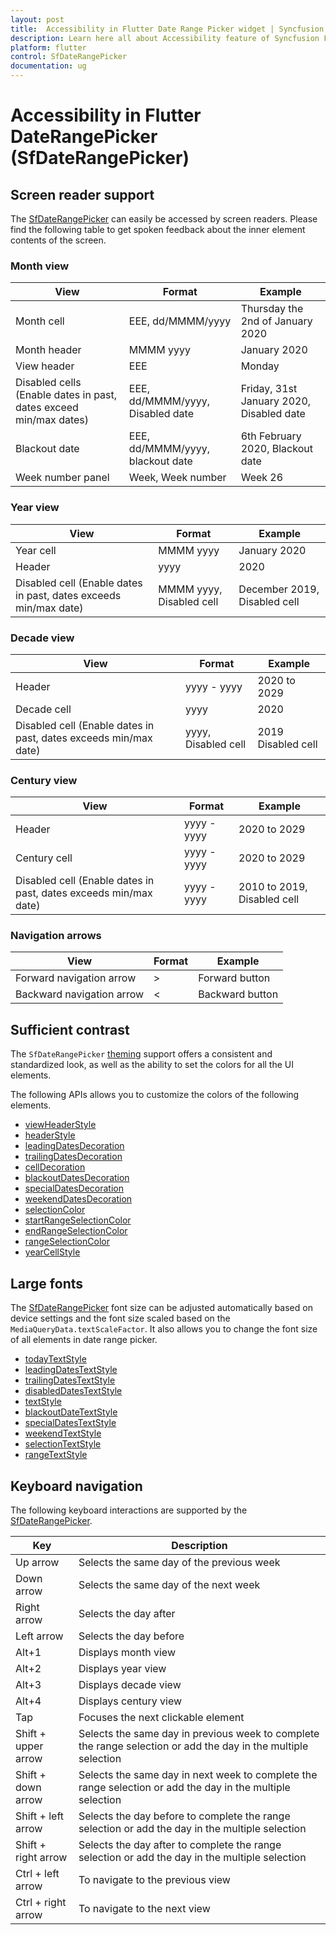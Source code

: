 ```yaml
---
layout: post
title:  Accessibility in Flutter Date Range Picker widget | Syncfusion
description: Learn here all about Accessibility feature of Syncfusion Flutter Date Range Picker (SfDateRangePicker) widget and more.
platform: flutter
control: SfDateRangePicker
documentation: ug
---
```


# Accessibility in Flutter DateRangePicker (SfDateRangePicker)

## Screen reader support
The [SfDateRangePicker](https://pub.dev/documentation/syncfusion_flutter_datepicker/latest/datepicker/SfDateRangePicker-class.html) can easily be accessed by screen readers. Please find the following table to get spoken feedback about the inner element contents of the screen.

### Month view

| View                                                              | Format                           | Example                                  |
|-------------------------------------------------------------------|----------------------------------|------------------------------------------|
| Month cell                                                        | EEE, dd/MMMM/yyyy                | Thursday the 2nd of January 2020         |
| Month header                                                      | MMMM yyyy                        | January 2020                             |
| View header                                                       | EEE                              | Monday                                   |
| Disabled cells (Enable dates in past, dates exceed min/max dates) | EEE, dd/MMMM/yyyy, Disabled date | Friday, 31st January 2020, Disabled date |
| Blackout date                                                     | EEE, dd/MMMM/yyyy, blackout date | 6th February 2020, Blackout date         |
| Week number panel                                                 | Week, Week number                | Week 26                                  |

### Year view

| View                                                             | Format                   | Example                      |
|------------------------------------------------------------------|--------------------------|------------------------------|
| Year cell                                                        | MMMM yyyy                | January 2020                 |
| Header                                                           | yyyy                     | 2020                         |
| Disabled cell (Enable dates in past, dates exceeds min/max date) | MMMM yyyy, Disabled cell | December 2019, Disabled cell |

### Decade view

| View                                                             | Format              | Example            |
|------------------------------------------------------------------|---------------------|--------------------|
| Header                                                           | yyyy - yyyy         | 2020 to 2029       |
| Decade cell                                                      | yyyy                | 2020               |
| Disabled cell (Enable dates in past, dates exceeds min/max date) | yyyy, Disabled cell | 2019 Disabled cell |

### Century view

| View                                                             | Format      | Example                     |
|------------------------------------------------------------------|-------------|-----------------------------|
| Header                                                           | yyyy - yyyy | 2020 to 2029                |
| Century cell                                                     | yyyy - yyyy | 2020 to 2029                |
| Disabled cell (Enable dates in past, dates exceeds min/max date) | yyyy - yyyy | 2010 to 2019, Disabled cell |

### Navigation arrows

| View                      | Format | Example         |
|---------------------------|--------|-----------------|
| Forward navigation arrow  | >      | Forward button  |
| Backward navigation arrow | <      | Backward button |

## Sufficient contrast

The `SfDateRangePicker` [theming](https://help.syncfusion.com/flutter/themes) support offers a consistent and standardized look, as well as the ability to set the colors for all the UI elements.

The following APIs allows you to customize the colors of the following elements.
* [viewHeaderStyle](https://help.syncfusion.com/flutter/daterangepicker/headers#view-header) 
* [headerStyle](https://help.syncfusion.com/flutter/daterangepicker/headers#header-appearance)
* [leadingDatesDecoration](https://help.syncfusion.com/flutter/daterangepicker/customizations#month-cell-customization)
* [trailingDatesDecoration](https://help.syncfusion.com/flutter/daterangepicker/customizations#month-cell-customization)
* [cellDecoration](https://help.syncfusion.com/flutter/daterangepicker/customizations#month-cell-customization)
* [blackoutDatesDecoration](https://help.syncfusion.com/flutter/daterangepicker/customizations#month-cell-customization)
* [specialDatesDecoration](https://help.syncfusion.com/flutter/daterangepicker/customizations#month-cell-customization)
* [weekendDatesDecoration](https://help.syncfusion.com/flutter/daterangepicker/customizations#month-cell-customization)
* [selectionColor](https://help.syncfusion.com/flutter/daterangepicker/customizations#selection-cell-customization)
* [startRangeSelectionColor](https://help.syncfusion.com/flutter/daterangepicker/customizations#selection-cell-customization)
* [endRangeSelectionColor](https://help.syncfusion.com/flutter/daterangepicker/customizations#selection-cell-customization)
* [rangeSelectionColor](https://help.syncfusion.com/flutter/daterangepicker/customizations#selection-cell-customization)
* [yearCellStyle](https://help.syncfusion.com/flutter/daterangepicker/customizations#year-cell-customization)

## Large fonts

The [SfDateRangePicker](https://pub.dev/documentation/syncfusion_flutter_datepicker/latest/datepicker/SfDateRangePicker-class.html) font size can be adjusted automatically based on device settings and the font size scaled based on the `MediaQueryData.textScaleFactor`. It also allows you to change the font size of all elements in date range picker.
* [todayTextStyle](https://help.syncfusion.com/flutter/daterangepicker/customizations)
* [leadingDatesTextStyle](https://help.syncfusion.com/flutter/daterangepicker/customizations)
* [trailingDatesTextStyle](https://help.syncfusion.com/flutter/daterangepicker/customizations)
* [disabledDatesTextStyle](https://help.syncfusion.com/flutter/daterangepicker/customizations)
* [textStyle](https://help.syncfusion.com/flutter/daterangepicker/customizations)
* [blackoutDateTextStyle](https://help.syncfusion.com/flutter/daterangepicker/customizations#month-cell-customization)
* [specialDatesTextStyle](https://help.syncfusion.com/flutter/daterangepicker/customizations#month-cell-customization)
* [weekendTextStyle](https://help.syncfusion.com/flutter/daterangepicker/customizations#month-cell-customization)
* [selectionTextStyle](https://help.syncfusion.com/flutter/daterangepicker/customizations#selection-cell-customization)
* [rangeTextStyle](https://help.syncfusion.com/flutter/daterangepicker/customizations#selection-cell-customization)

## Keyboard navigation

The following keyboard interactions are supported by the [SfDateRangePicker](https://pub.dev/documentation/syncfusion_flutter_datepicker/latest/datepicker/SfDateRangePicker-class.html).

| Key                   | Description                     									  					                         |
|-----------------------|----------------------------------------------------------------------------------------------------------------|
| Up arrow              | Selects the same day of the previous week                                                                      |
| Down arrow     		| Selects the same day of the next week                                                                          |
| Right arrow           | Selects the day after                                                                                          |
| Left arrow            | Selects the day before                                                                                         |
| Alt+1                 | Displays month view                                           							                     |
| Alt+2                 | Displays year view                                                                                             |
| Alt+3                 | Displays decade view                                                                                           |
| Alt+4                 | Displays century view                                                                                          |
| Tap                   | Focuses the next clickable element                                                                             |
| Shift + upper arrow   | Selects the same day in previous week to complete the range selection or add the day in the multiple selection |
| Shift + down arrow    | Selects the same day in next week to complete the range selection or add the day in the multiple selection     |
| Shift + left arrow    | Selects the day before to complete the range selection or add the day in the multiple selection                |
| Shift + right arrow   | Selects the day after to complete the range selection or add the day in the multiple selection                 |
| Ctrl  + left arrow    | To navigate to the previous view                                                                               |
| Ctrl  + right arrow   | To navigate to the next view                                                                                   |
